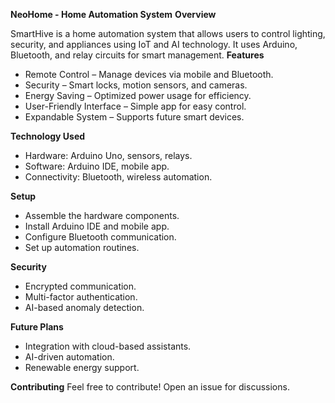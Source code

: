**NeoHome - Home Automation System**
**Overview**

SmartHive is a home automation system that allows users to control lighting, security, and appliances using IoT and AI technology. It uses Arduino, Bluetooth, and relay circuits for smart management.
**Features**
- Remote Control – Manage devices via mobile and Bluetooth.
- Security – Smart locks, motion sensors, and cameras.
- Energy Saving – Optimized power usage for efficiency.
- User-Friendly Interface – Simple app for easy control.
- Expandable System – Supports future smart devices.
  
**Technology Used**
- Hardware: Arduino Uno, sensors, relays.
- Software: Arduino IDE, mobile app.
- Connectivity: Bluetooth, wireless automation.
  
**Setup**
- Assemble the hardware components.
- Install Arduino IDE and mobile app.
- Configure Bluetooth communication.
- Set up automation routines.
  
**Security**
- Encrypted communication.
- Multi-factor authentication.
- AI-based anomaly detection.
  
**Future Plans**
- Integration with cloud-based assistants.
- AI-driven automation.
- Renewable energy support.
  
**Contributing**
Feel free to contribute! Open an issue for discussions.

